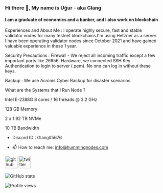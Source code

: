 ### Hi there 👋, My name is Uğur - aka Glang
#### I am a graduate of economics and a banker, and I also work on blockchain
Experiences and About Me : I operate highly secure, fast and stable validator nodes for many testnet blockchains.I'm using Hetzner as a server. I have been operating validator nodes since October 2021 and have gained valuable experience in these 1 year.

Security Precautions : Firewall - We reject all incoming traffic except a few important ports like 26656. Hardware, we connected SSH Key Authentication to login to server (.pem). No one can log in without these keys.

Backup : We use Acronis Cyber Backup for disaster scenarios.

What are the Systems that I Run Node ?

Intel E-2388G 8 cores / 16 threads @ 3.2 GHz 

128 GB Memory

2 x 1.92 TB NVMe

10 TB Bandwidth

- Discord ID : Glang#5676

- 📫 How to reach me: info@hummingnodes.com



[<img src='https://cdn.jsdelivr.net/npm/simple-icons@3.0.1/icons/github.svg' alt='github' height='40'>](https://github.com/GlangPrd)  [<img src='https://cdn.jsdelivr.net/npm/simple-icons@3.0.1/icons/twitter.svg' alt='twitter' height='40'>](https://twitter.com/@Uur12080840)  

![GitHub stats](https://github-readme-stats.vercel.app/api?username=GlangPrd&show_icons=true)  

![Profile views](https://gpvc.arturio.dev/GlangPrd)  

